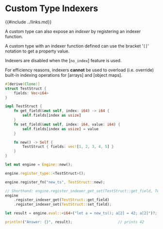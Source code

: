 Custom Type Indexers
===================

{{#include ../links.md}}

A custom type can also expose an _indexer_ by registering an indexer function.

A custom type with an indexer function defined can use the bracket '`[]`' notation to get a property value.

Indexers are disabled when the [`no_index`] feature is used.

For efficiency reasons, indexers **cannot** be used to overload (i.e. override) built-in indexing operations for
[arrays] and [object maps].

```rust
#[derive(Clone)]
struct TestStruct {
    fields: Vec<i64>
}

impl TestStruct {
    fn get_field(&mut self, index: i64) -> i64 {
        self.fields[index as usize]
    }
    fn set_field(&mut self, index: i64, value: i64) {
        self.fields[index as usize] = value
    }

    fn new() -> Self {
        TestStruct { fields: vec![1, 2, 3, 4, 5] }
    }
}

let mut engine = Engine::new();

engine.register_type::<TestStruct>();

engine.register_fn("new_ts", TestStruct::new);

// Shorthand: engine.register_indexer_get_set(TestStruct::get_field, TestStruct::set_field);
engine
    .register_indexer_get(TestStruct::get_field)
    .register_indexer_set(TestStruct::set_field);

let result = engine.eval::<i64>("let a = new_ts(); a[2] = 42; a[2]")?;

println!("Answer: {}", result);                     // prints 42
```
